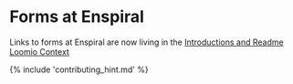 # Forms at Enspiral

Links to forms at Enspiral are now living in the [Introductions and Readme Loomio Context](https://www.loomio.org/d/eUqFhOdN/introductions-and-readme-2019)

{% include 'contributing_hint.md' %}
